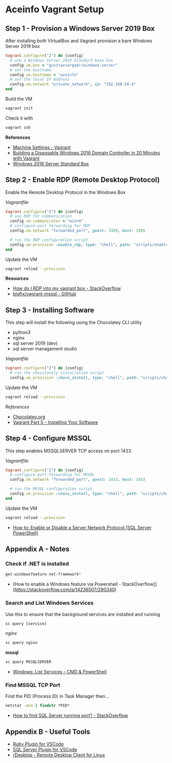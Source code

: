 # Aceinfo Vagrant Setup

## Step 1 - Provision a Windows Server 2019 Box

After installing both VirtualBox and Vagrant provision a bare Windows Server 2019 box

```ruby
Vagrant.configure("2") do |config|
  # use a Windows Server 2019 Standard base box
  config.vm.box = "gusztavvargadr/windows-server"
  # set the hostname
  config.vm.hostname = "aceinfo"
  # set the local IP Address
  config.vm.network "private_network", ip: "192.168.50.4"
end
```

Build the VM
```sh
vagrant init
```

Check it with
```sh
vagrant ssh
```

**References**
- [Machine Settings - Vagrant](https://www.vagrantup.com/docs/vagrantfile/machine_settings)
- [Building a Disposable Windows 2016 Domain Controller in 20 Minutes with Vagrant](https://medium.com/subpointsolutions/building-a-disposable-windows-2016-domain-controller-in-20-minutes-with-vagrant-fce6eb4e01bd)
- [Windows 2018 Server Standard Box](https://app.vagrantup.com/gusztavvargadr)


## Step 2 - Enable RDP (Remote Desktop Protocol)

Enable the Remote Desktop Protocol in the Windows Box

*Vagrantfile*
```ruby
Vagrant.configure("2") do |config|
  # use RDP for communication
  config.vm.communicator = "winrm"
  # configure port forwarding for RDP
  config.vm.network "forwarded_port", guest: 3389, host: 3389

  # run the RDP configuration script
  config.vm.provision :enable_rdp, type: "shell", path: "scripts/enable-rdp.ps1"
end
```

Update the VM
```sh
vagrant reload --provision
```

**Resources**
- [How do I RDP into my vagrant box - StackOverflow](https://stackoverflow.com/a/52510541/290340)
- [bigfix/vagrant-mssql - GitHub](https://github.com/bigfix/vagrant-mssql)

## Step 3 - Installing Software

This step will install the following using the Chocolatey CLI utility

- python3
- nginx
- sql server 2019 (dev)
- sql server management studio

*Vagrantfile*
```ruby
Vagrant.configure("2") do |config|
  # run the chocolately installation script
  config.vm.provision :choco_install, type: "shell", path: "scripts/choco-install.ps1"
```

Update the VM
```sh
vagrant reload --provision
```

*References*
- [Chocolatey.org](https://chocolatey.org/)
- [Vagrant Part 5 - Installing Your Software](https://digitaldrummerj.me/vagrant-installing-your-software/)


## Step 4 - Configure MSSQL

This step enables MSSQLSERVER TCP access on port 1433

*Vagrantfile*
```ruby
Vagrant.configure("2") do |config|
  # configure port forwarding for MSSQL
  config.vm.network "forwarded_port", guest: 1433, host: 1433

  # run the MSSQL configuration script
  config.vm.provision :choco_install, type: "shell", path: "scripts/choco-install.ps1"
end
```

Update the VM
```sh
vagrant reload --provision
```

- [How to: Enable or Disable a Server Network Protocol (SQL Server PowerShell)](https://docs.microsoft.com/en-us/previous-versions/sql/sql-server-2008-r2/dd206997(v=sql.105)?redirectedfrom=MSDN)

## Appendix A - Notes

### Check if .NET is installed

```powershell
get-windowsfeature net-framework*
```

- [How to enable a Windows feature via Powershell - StackOverflow]](https://stackoverflow.com/a/14236507/290340)

### Search and List Windows Services

Use this to ensure that the background services are installed and running

```cmd
sc query [service]
```

*nginx*
```cmd
sc query nginx
```

**mssql**
```cmd
sc query MSSQLSERVER
```

- [Windows: List Services – CMD & PowerShell](https://www.shellhacks.com/windows-list-services-cmd-powershell/)

### Find MSSQL TCP Port

Find the PID (Process ID) in Task Manager then...

```cmd
netstat -ano | findstr *PID*
```

- [How to find SQL Server running port? - StackOverflow](https://stackoverflow.com/a/17188494/290340)

## Appendix B - Useful Tools

- [Ruby Plugin for VSCode](https://marketplace.visualstudio.com/items?itemName=rebornix.Ruby)
- [SQL Server Plugin for VSCode](https://marketplace.visualstudio.com/items?itemName=ms-mssql.mssql)
- [rDesktop - Remote Desktop Client for Linux](https://www.rdesktop.org/)

